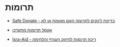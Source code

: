 # תרומות

- [Safe Donate - בדיקת לינקים לתרומה האם מאומת או לא](https://naboo.ai/safedonate)

- [אקסל תרומות מתעדכן](<https://docs.google.com/spreadsheets/d/1YlzwkQUKJQDVelotnN_jdguTAUqW1jPNvOaf2QHw8Ac/edit#gid=0>)

- [Isra-Aid - ריכוז תרומות לחיזוק העורף והלחימה](<https://isra-aid.org/>)
